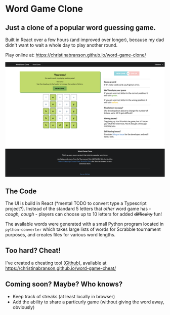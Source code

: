 # Word Game Clone

## Just a clone of a popular word guessing game.

Built in React over a few hours (and improved over longer), because my dad didn't want to wait a whole day to play another round.

Play online at: https://christinabranson.github.io/word-game-clone/

![alt text](screenshot.png "Gameplay screenshot")

## The Code

The UI is build in React (*mental TODO to convert type a Typescript project?). Instead of the standard 5 letters that *other* word game has - *cough, cough* - players can choose up to 10 letters for added ~~difficulty~~ fun!

The available words were generated with a small Python program located in `python-converter` which takes large lists of words for Scrabble tournament purposes, and creates files for various word lengths.

## Too hard? Cheat!

I've created a cheating tool ([Github](https://github.com/christinabranson/word-game-cheat)), available at https://christinabranson.github.io/word-game-cheat/

## Coming soon? Maybe? Who knows?

- Keep track of streaks (at least locally in browser)
- Add the ability to share a particurly game (without giving the word away, obviously)